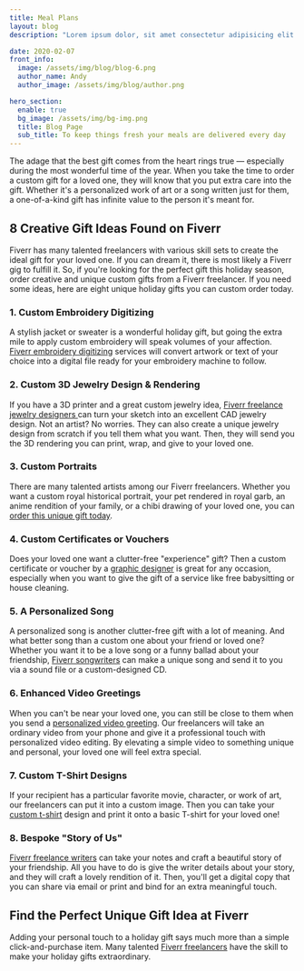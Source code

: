```yaml
---
title: Meal Plans
layout: blog
description: "Lorem ipsum dolor, sit amet consectetur adipisicing elit. Quae aut odio eum delectus, animi autem dolor cumque deleniti fugit laudantium inventore natus esse provident vitae."

date: 2020-02-07
front_info:
  image: /assets/img/blog/blog-6.png
  author_name: Andy
  author_image: /assets/img/blog/author.png

hero_section:
  enable: true
  bg_image: /assets/img/bg-img.png
  title: Blog Page
  sub_title: To keep things fresh your meals are delivered every day
---
```


The adage that the best gift comes from the heart rings true — especially during the most wonderful time of the year. When you take the time to order a custom gift for a loved one, they will know that you put extra care into the gift. Whether it's a personalized work of art or a song written just for them, a one-of-a-kind gift has infinite value to the person it's meant for.

## 8 Creative Gift Ideas Found on Fiverr

Fiverr has many talented freelancers with various skill sets to create the ideal gift for your loved one. If you can dream it, there is most likely a Fiverr gig to fulfill it. So, if you're looking for the perfect gift this holiday season, order creative and unique custom gifts from a Fiverr freelancer. If you need some ideas, here are eight unique holiday gifts you can custom order today.

### 1. Custom Embroidery Digitizing

A stylish jacket or sweater is a wonderful holiday gift, but going the extra mile to apply custom embroidery will speak volumes of your affection. [Fiverr embroidery digitizing](https://www.fiverr.com/gigs/embroidery?utm_source=blog&utm_medium=influencer&utm_campaign=bm_ge-ww_an-holiday_d-2022-12-01) services will convert artwork or text of your choice into a digital file ready for your embroidery machine to follow.

### 2. Custom 3D Jewelry Design & Rendering

If you have a 3D printer and a great custom jewelry idea, [Fiverr freelance jewelry designers ](https://www.fiverr.com/categories/graphics-design/jewelry-design?utm_source=blog&utm_medium=influencer&utm_campaign=bm_ge-ww_an-holiday_d-2022-12-01)can turn your sketch into an excellent CAD jewelry design. Not an artist? No worries. They can also create a unique jewelry design from scratch if you tell them what you want. Then, they will send you the 3D rendering you can print, wrap, and give to your loved one.

### 3. Custom Portraits

There are many talented artists among our Fiverr freelancers. Whether you want a custom royal historical portrait, your pet rendered in royal garb, an anime rendition of your family, or a chibi drawing of your loved one, you can [order this unique gift today](https://www.fiverr.com/categories/graphics-design/portraits-and-caricatures?utm_source=blog&utm_medium=influencer&utm_campaign=bm_ge-ww_d-2022-12-01).

### 4. Custom Certificates or Vouchers

Does your loved one want a clutter-free "experience" gift? Then a custom certificate or voucher by a [graphic designer](https://www.fiverr.com/categories/graphics-design?utm_source=blog&utm_medium=influencer&utm_campaign=bm_ge-ww_an-holiday_d-2022-12-01) is great for any occasion, especially when you want to give the gift of a service like free babysitting or house cleaning.

### 5. A Personalized Song

A personalized song is another clutter-free gift with a lot of meaning. And what better song than a custom one about your friend or loved one? Whether you want it to be a love song or a funny ballad about your friendship, [Fiverr songwriters](https://www.fiverr.com/categories/music-audio/songwriters?utm_source=blog&utm_medium=influencer&utm_campaign=bm_ge-ww_an-holiday_d-2022-12-01) can make a unique song and send it to you via a sound file or a custom-designed CD.

### 6. Enhanced Video Greetings

When you can't be near your loved one, you can still be close to them when you send a [personalized video greeting](https://www.fiverr.com/categories/lifestyle/greeting-cards-videos-online?utm_source=blog&utm_medium=influencer&utm_campaign=bm_ge-ww_an-holiday_d-2022-12-01). Our freelancers will take an ordinary video from your phone and give it a professional touch with personalized video editing. By elevating a simple video to something unique and personal, your loved one will feel extra special.

### 7. Custom T-Shirt Designs

If your recipient has a particular favorite movie, character, or work of art, our freelancers can put it into a custom image. Then you can take your [custom t-shirt](https://www.fiverr.com/categories/graphics-design/t-shirts?utm_source=blog&utm_medium=influencer&utm_campaign=bm_ge-ww_an-holiday_d-2022-12-01) design and print it onto a basic T-shirt for your loved one!

### 8. Bespoke "Story of Us"

[Fiverr freelance writers](https://www.fiverr.com/categories/writing-translation?utm_source=blog&utm_medium=influencer&utm_campaign=bm_ge-ww_an-holiday_d-2022-12-01) can take your notes and craft a beautiful story of your friendship. All you have to do is give the writer details about your story, and they will craft a lovely rendition of it. Then, you'll get a digital copy that you can share via email or print and bind for an extra meaningful touch.

## Find the Perfect Unique Gift Idea at Fiverr

Adding your personal touch to a holiday gift says much more than a simple click-and-purchase item. Many talented [Fiverr freelancers](https://www.fiverr.com/?utm_source=blog&utm_medium=influencer&utm_campaign=bm_ge-ww_an-holiday_d-2022-12-01) have the skill to make your holiday gifts extraordinary.
